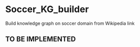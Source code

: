 # Soccer_KG_builder
Build knowledge graph on soccer domain from Wikipedia link

## TO BE IMPLEMENTED
